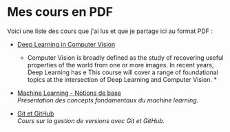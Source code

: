 # Mes cours en PDF

Voici une liste des cours que j'ai lus et que je partage ici au format PDF :

- [Deep Learning in Computer Vision](https://www.eecs.yorku.ca/~kosta/Courses/EECS6322/)  
  * Computer Vision is broadly defined as the study of recovering useful properties of the world from one or more images.  In recent years, Deep Learning has e  This course will cover a range of foundational topics at the intersection of Deep Learning and Computer Vision. *

- [Machine Learning - Notions de base](./machine-learning.pdf)  
  *Présentation des concepts fondamentaux du machine learning.*

- [Git et GitHub](./git-github.pdf)  
  *Cours sur la gestion de versions avec Git et GitHub.*
